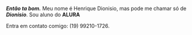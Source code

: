**_Então ta bom._**
Meu nome é Henrique Dionisio, mas pode me chamar só de **_Dionisio_**.
Sou aluno do **ALURA**

Entra em contato comigo:
(19) 99210-1726.
